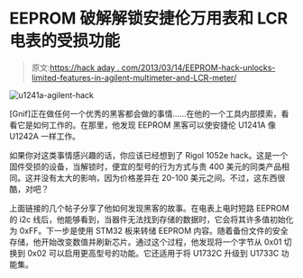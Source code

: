 # EEPROM 破解解锁安捷伦万用表和 LCR 电表的受损功能

> 原文:[https://hack aday . com/2013/03/14/EEPROM-hack-unlocks-limited-features-in-agilent-multimeter-and-LCR-meter/](https://hackaday.com/2013/03/14/eeprom-hack-unlocks-crippled-features-in-agilent-multimeter-and-lcr-meter/)

![u1241a-agilent-hack](../Images/92eaedc6d1b0685b8b0fbcf1163c5f6f.png)

[Gnif]正在做任何一个优秀的黑客都会做的事情……在他的一个工具内部摸索，看看它是如何工作的。在那里，他发现 EEPROM 黑客可以使安捷伦 U1241A 像 U1242A 一样工作。

如果你对这类事情感兴趣的话，你应该已经想到了 Rigol 1052e hack。这是一个固件受损的设备，当解锁时，便宜的型号的行为方式与贵 400 美元的同类产品相同。这并没有太大的影响，因为价格差异在 20-100 美元之间。不过，这东西很酷，对吧？

上面链接的几个帖子分享了他如何发现黑客的故事。在电表上电时短路 EEPROM 的 i2c 线后，他能够看到，当器件无法找到存储的数据时，它会将其许多值初始化为 0xFF。下一步是使用 STM32 板来转储 EEPROM 内容。随着备份文件的安全存储，他开始改变数值并刷新芯片。通过这个过程，他发现将一个字节从 0x01 切换到 0x02 可以启用更高型号的功能。它还适用于将 U1732C 升级到 U1733C 功能集。